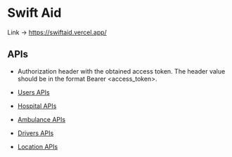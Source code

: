 # Swift Aid

Link -> https://swiftaid.vercel.app/

## APIs

- Authorization header with the obtained access token. The header value should be in the format Bearer <access_token>.

- [Users APIs](./docs/Users.md)
- [Hospital APIs](./docs/Hospital.md)
- [Ambulance APIs](./docs/Ambulance.md)
- [Drivers APIs](./docs/Drivers.md)
- [Location APIs](./docs/Locations.md)
